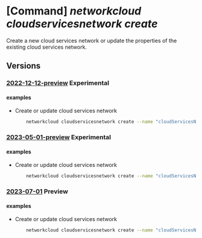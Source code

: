 # [Command] _networkcloud cloudservicesnetwork create_

Create a new cloud services network or update the properties of the existing cloud services network.

## Versions

### [2022-12-12-preview](/Resources/mgmt-plane/L3N1YnNjcmlwdGlvbnMve30vcmVzb3VyY2Vncm91cHMve30vcHJvdmlkZXJzL21pY3Jvc29mdC5uZXR3b3JrY2xvdWQvY2xvdWRzZXJ2aWNlc25ldHdvcmtzL3t9/2022-12-12-preview.xml) **Experimental**

<!-- mgmt-plane /subscriptions/{}/resourcegroups/{}/providers/microsoft.networkcloud/cloudservicesnetworks/{} 2022-12-12-preview -->

#### examples

- Create or update cloud services network
    ```bash
        networkcloud cloudservicesnetwork create --name "cloudServicesNetworkName" --extended-location name="/subscriptions/subscriptionId/resourceGroups/resourceGroupName/providers/Microsoft.ExtendedLocation/customLocations/clusterExtendedLocationName" type="CustomLocation" --location "location" --additional-egress-endpoints "[{\\"category\\":\\"azure-resource-management\\",\\"endpoints\\":[{\\"domainName\\":\\"https://storageaccountex.blob.core.windows.net\\",\\"port\\":443}]}]" --enable-default-egress-endpoints "False" --tags key1="myvalue1" key2="myvalue2" --resource-group "resourceGroupName"
    ```

### [2023-05-01-preview](/Resources/mgmt-plane/L3N1YnNjcmlwdGlvbnMve30vcmVzb3VyY2Vncm91cHMve30vcHJvdmlkZXJzL21pY3Jvc29mdC5uZXR3b3JrY2xvdWQvY2xvdWRzZXJ2aWNlc25ldHdvcmtzL3t9/2023-05-01-preview.xml) **Experimental**

<!-- mgmt-plane /subscriptions/{}/resourcegroups/{}/providers/microsoft.networkcloud/cloudservicesnetworks/{} 2023-05-01-preview -->

#### examples

- Create or update cloud services network
    ```bash
        networkcloud cloudservicesnetwork create --name "cloudServicesNetworkName" --extended-location name="/subscriptions/subscriptionId/resourceGroups/resourceGroupName/providers/Microsoft.ExtendedLocation/customLocations/clusterExtendedLocationName" type="CustomLocation" --location "location" --additional-egress-endpoints "[{category:'azure-resource-management',endpoints:[{domainName:'https://storageaccountex.blob.core.windows.net',port:443}]}]" --enable-default-egress-endpoints "False" --tags key1="myvalue1" key2="myvalue2" --resource-group "resourceGroupName"
    ```

### [2023-07-01](/Resources/mgmt-plane/L3N1YnNjcmlwdGlvbnMve30vcmVzb3VyY2Vncm91cHMve30vcHJvdmlkZXJzL21pY3Jvc29mdC5uZXR3b3JrY2xvdWQvY2xvdWRzZXJ2aWNlc25ldHdvcmtzL3t9/2023-07-01.xml) **Preview**

<!-- mgmt-plane /subscriptions/{}/resourcegroups/{}/providers/microsoft.networkcloud/cloudservicesnetworks/{} 2023-07-01 -->

#### examples

- Create or update cloud services network
    ```bash
        networkcloud cloudservicesnetwork create --name "cloudServicesNetworkName" --extended-location name="/subscriptions/subscriptionId/resourceGroups/resourceGroupName/providers/Microsoft.ExtendedLocation/customLocations/clusterExtendedLocationName" type="CustomLocation" --location "location" --additional-egress-endpoints "[{category:'azure-resource-management',endpoints:[{domainName:'https://storageaccountex.blob.core.windows.net',port:443}]}]" --enable-default-egress-endpoints "False" --tags key1="myvalue1" key2="myvalue2" --resource-group "resourceGroupName"
    ```
